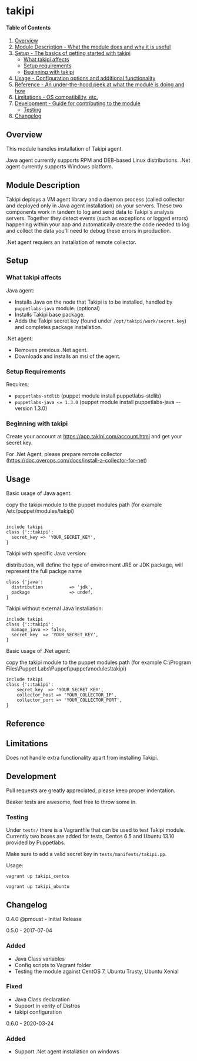 # takipi

#### Table of Contents

1. [Overview](#overview)
2. [Module Description - What the module does and why it is useful](#module-description)
3. [Setup - The basics of getting started with takipi](#setup)
    * [What takipi affects](#what-takipi-affects)
    * [Setup requirements](#setup-requirements)
    * [Beginning with takipi](#beginning-with-takipi)
4. [Usage - Configuration options and additional functionality](#usage)
5. [Reference - An under-the-hood peek at what the module is doing and how](#reference)
5. [Limitations - OS compatibility, etc.](#limitations)
6. [Development - Guide for contributing to the module](#development)
    * [Testing](#testing)
7. [Changelog](#chagelog)

## Overview

This module handles installation of Takipi agent.

Java agent currently supports RPM and DEB-based Linux distributions.
.Net agent currently supports Windows platform.

## Module Description

Takipi deploys a VM agent library and a daemon process (called collector and deployed only in Java agent installation) on your servers. These two components work in tandem to log and send data to Takipi's analysis servers. Together they detect events (such as exceptions or logged errors) happening within your app and automatically create the code needed to log and collect the data you'll need to debug these errors in production.

.Net agent requiers an installation of remote collector.

## Setup

### What takipi affects

Java agent:
* Installs Java on the node that Takipi is to be installed, handled by `puppetlabs-java` module. (optional)
* Installs Takipi base package.
* Adds the Takipi secret key (found under `/opt/takipi/work/secret.key`) and completes package installation.

.Net agent:
* Removes previous .Net agent.
* Downloads and installs an msi of the agent.

### Setup Requirements 

Requires;

* `puppetlabs-stdlib`         (puppet module install puppetlabs-stdlib)
* `puppetlabs-java <= 1.3.0`  (puppet module install puppetlabs-java --version 1.3.0)

### Beginning with takipi

Create your account at https://app.takipi.com/account.html and get your secret key.

For .Net Agent, please prepare remote collector (https://doc.overops.com/docs/install-a-collector-for-net)

## Usage

Basic usage of Java agent:

copy the takipi module to the puppet modules path (for example /etc/puppet/modules/takipi)
```

include takipi
class {'::takipi':
  secret_key => 'YOUR_SECRET_KEY',
}
```

Takipi with specific Java version:

distribution, will define the type of environment JRE or JDK
package, will represent the full packge name

```
class {'java':
  distribution          => 'jdk',
  package               => undef,
}
```
Takipi without external Java installation:

```
include takipi
class {'::takipi':
  manage_java => false,
  secret_key  => 'YOUR_SECRET_KEY',
}
```

Basic usage of .Net agent:

copy the takipi module to the puppet modules path (for example C:\Program Files\Puppet Labs\Puppet\puppet\modules\takipi)

```
include takipi
class {'::takipi':
    secret_key  => 'YOUR_SECRET_KEY',
    collector_host => 'YOUR_COLLECTOR_IP',
    collector_port => 'YOUR_COLLECTOR_PORT',
}

```

## Reference


## Limitations

Does not handle extra functionality apart from installing Takipi.

## Development

Pull requests are greatly appreciated, please keep proper indentation.

Beaker tests are awesome, feel free to throw some in.

### Testing

Under `tests/` there is a Vagrantfile that can be used to test Takipi module. Currently two boxes are added for tests, Centos 6.5 and Ubuntu 13.10 provided by Puppetlabs.

Make sure to add a valid secret key in `tests/manifests/takipi.pp`.

Usage:

`vagrant up takipi_centos`

`vagrant up takipi_ubuntu`

## Changelog

0.4.0 @pmoust - Initial Release

0.5.0 - 2017-07-04
### Added
- Java Class variables
- Config scripts to Vagrant folder
- Testing the module against CentOS 7, Ubuntu Trusty, Ubuntu Xenial

### Fixed
- Java Class declaration
- Support in verity of Distros
- takipi configuration

0.6.0 - 2020-03-24
### Added
- Support .Net agent installation on windows